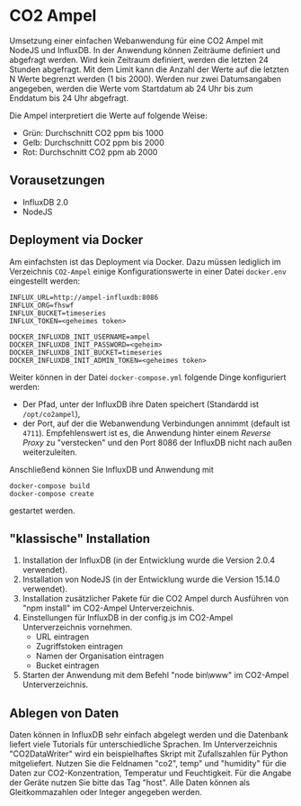 # CO2 Ampel

Umsetzung einer einfachen Webanwendung für eine CO2 Ampel mit NodeJS und InfluxDB. In der Anwendung können Zeiträume definiert und abgefragt werden. Wird kein Zeitraum definiert, werden die letzten 24 Stunden abgefragt. Mit dem Limit kann die Anzahl der Werte auf die letzten N Werte begrenzt werden (1 bis 2000). Werden nur zwei Datumsangaben angegeben, werden die Werte vom Startdatum ab 24 Uhr bis zum Enddatum bis 24 Uhr abgefragt.

Die Ampel interpretiert die Werte auf folgende Weise:

- Grün: Durchschnitt CO2 ppm bis 1000
- Gelb: Durchschnitt CO2 ppm bis 2000
- Rot: Durchschnitt CO2 ppm ab 2000

## Vorausetzungen

- InfluxDB 2.0
- NodeJS

## Deployment via Docker

Am einfachsten ist das Deployment via Docker.
Dazu müssen lediglich im Verzeichnis `CO2-Ampel` einige Konfigurationswerte in einer Datei `docker.env` eingestellt werden:

```env
INFLUX_URL=http://ampel-influxdb:8086
INFLUX_ORG=fhswf
INFLUX_BUCKET=timeseries
INFLUX_TOKEN=<geheimes token>

DOCKER_INFLUXDB_INIT_USERNAME=ampel
DOCKER_INFLUXDB_INIT_PASSWORD=<geheim>
DOCKER_INFLUXDB_INIT_BUCKET=timeseries
DOCKER_INFLUXDB_INIT_ADMIN_TOKEN=<geheimes token>
```

Weiter können in der Datei `docker-compose.yml` folgende Dinge konfiguriert werden:

- Der Pfad, unter der InfluxDB ihre Daten speichert (Standardd ist `/opt/co2ampel`),
- der Port, auf der die Webanwendung Verbindungen annimmt (default ist `4711`).
  Empfehlenswert ist es, die Anwendung hinter einem _Reverse Proxy_ zu "verstecken" und den Port 8086 der InfluxDB nicht nach außen weiterzuleiten.

Anschließend können Sie InfluxDB und Anwendung mit

```shell
docker-compose build
docker-compose create
```

gestartet werden.

## "klassische" Installation

1. Installation der InfluxDB (in der Entwicklung wurde die Version 2.0.4 verwendet).
2. Installation von NodeJS (in der Entwicklung wurde die Version 15.14.0 verwendet).
3. Installation zusätzlicher Pakete für die CO2 Ampel durch Ausführen von "npm install" im CO2-Ampel Unterverzeichnis.
4. Einstellungen für InfluxDB in der config.js im CO2-Ampel Unterverzeichnis vornehmen.
   - URL eintragen
   - Zugriffstoken eintragen
   - Namen der Organisation eintragen
   - Bucket eintragen
5. Starten der Anwendung mit dem Befehl "node bin\www" im CO2-Ampel Unterverzeichnis.

## Ablegen von Daten

Daten können in InfluxDB sehr einfach abgelegt werden und die Datenbank liefert viele Tutorials für unterschiedliche Sprachen. Im Unterverzeichnis "CO2DataWriter" wird ein beispielhaftes Skript mit Zufallszahlen für Python mitgeliefert. Nutzen Sie die Feldnamen "co2", temp" und "humidity" für die Daten zur CO2-Konzentration, Temperatur und Feuchtigkeit. Für die Angabe der Geräte nutzen Sie bitte das Tag "host". Alle Daten können als Gleitkommazahlen oder Integer angegeben werden.
